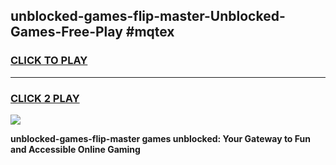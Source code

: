 
## unblocked-games-flip-master-Unblocked-Games-Free-Play #mqtex
<h3>
<a href="https://us.freeplayer.one?title=unblocked-games-flip-master&ref=9M">CLICK TO PLAY</a></h3>
<hr>

<h3>
<a href="https://us.freeplayer.one?title=unblocked-games-flip-master&ref=9M">CLICK 2 PLAY</a>
  
</h3>

<a href="https://us.freeplayer.one?title=unblocked-games-flip-master&ref=9M"><img src="https://clearcache.store/games.png"></a>


**unblocked-games-flip-master games unblocked: Your Gateway to Fun and Accessible Online Gaming**
